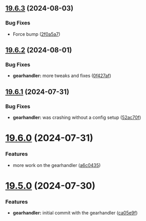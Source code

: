 ## [19.6.3](https://github.com/Torwent/WaspLib/compare/v19.6.2...v19.6.3) (2024-08-03)


### Bug Fixes

* Force bump ([2f0a5a7](https://github.com/Torwent/WaspLib/commit/2f0a5a72199a44d3d00310bad018e23c22c3f495))



## [19.6.2](https://github.com/Torwent/WaspLib/compare/v19.6.1...v19.6.2) (2024-08-01)


### Bug Fixes

* **gearhandler:** more tweaks and fixes ([0f427af](https://github.com/Torwent/WaspLib/commit/0f427afa20cd6fa9d1fa72bf73f532d7c81b44a7))



## [19.6.1](https://github.com/Torwent/WaspLib/compare/v19.6.0...v19.6.1) (2024-07-31)


### Bug Fixes

* **gearhandler:** was crashing without a config setup ([52ac70f](https://github.com/Torwent/WaspLib/commit/52ac70fdde1a4d1e2e844df14b405b4c7e55266b))



# [19.6.0](https://github.com/Torwent/WaspLib/compare/v19.5.0...v19.6.0) (2024-07-31)


### Features

* more work on the gearhandler ([a6c0435](https://github.com/Torwent/WaspLib/commit/a6c0435f59cf8ae2a4c30822aec653a5639729cf))



# [19.5.0](https://github.com/Torwent/WaspLib/compare/v19.4.0...v19.5.0) (2024-07-30)


### Features

* **gearhandler:** initial commit with the gearhandler ([ca05e9f](https://github.com/Torwent/WaspLib/commit/ca05e9f37e66d13c58e06875905a7d1d7c5add91))




